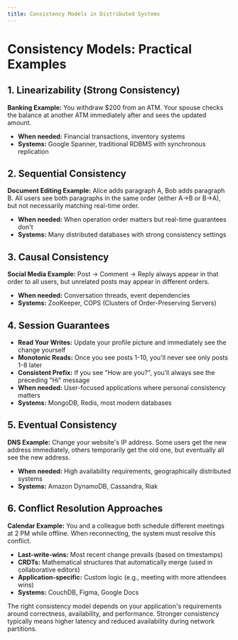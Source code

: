 ```yaml
---
title: Consistency Models in Distributed Systems
---
```


# Consistency Models: Practical Examples

## 1. Linearizability (Strong Consistency)
**Banking Example:** You withdraw $200 from an ATM. Your spouse checks the balance at another ATM immediately after and sees the updated amount.
- **When needed:** Financial transactions, inventory systems
- **Systems:** Google Spanner, traditional RDBMS with synchronous replication

## 2. Sequential Consistency
**Document Editing Example:** Alice adds paragraph A, Bob adds paragraph B. All users see both paragraphs in the same order (either A→B or B→A), but not necessarily matching real-time order.
- **When needed:** When operation order matters but real-time guarantees don't
- **Systems:** Many distributed databases with strong consistency settings

## 3. Causal Consistency
**Social Media Example:** Post → Comment → Reply always appear in that order to all users, but unrelated posts may appear in different orders.
- **When needed:** Conversation threads, event dependencies
- **Systems:** ZooKeeper, COPS (Clusters of Order-Preserving Servers)

## 4. Session Guarantees
- **Read Your Writes:** Update your profile picture and immediately see the change yourself
- **Monotonic Reads:** Once you see posts 1-10, you'll never see only posts 1-8 later
- **Consistent Prefix:** If you see "How are you?", you'll always see the preceding "Hi" message
- **When needed:** User-focused applications where personal consistency matters
- **Systems:** MongoDB, Redis, most modern databases

## 5. Eventual Consistency
**DNS Example:** Change your website's IP address. Some users get the new address immediately, others temporarily get the old one, but eventually all see the new address.
- **When needed:** High availability requirements, geographically distributed systems
- **Systems:** Amazon DynamoDB, Cassandra, Riak

## 6. Conflict Resolution Approaches
**Calendar Example:** You and a colleague both schedule different meetings at 2 PM while offline. When reconnecting, the system must resolve this conflict.
- **Last-write-wins:** Most recent change prevails (based on timestamps)
- **CRDTs:** Mathematical structures that automatically merge (used in collaborative editors)
- **Application-specific:** Custom logic (e.g., meeting with more attendees wins)
- **Systems:** CouchDB, Figma, Google Docs

The right consistency model depends on your application's requirements around correctness, availability, and performance. Stronger consistency typically means higher latency and reduced availability during network partitions. 